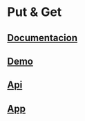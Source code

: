 # Put & Get

## [Documentacion](pg-doc/README.md)

## [Demo](putandget.surge.sh)

## [Api](pg-api/README.md)

## [App](pg-app/README.md)